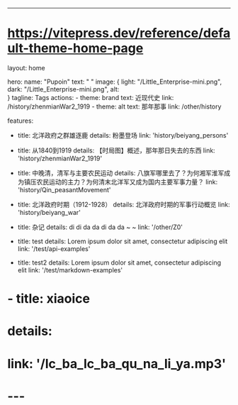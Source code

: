 ---
# https://vitepress.dev/reference/default-theme-home-page
layout: home

hero:
  name: "Pupoin"
  text: " "
  image: { 
      light: "/Little_Enterprise-mini.png",
      dark: "/Little_Enterprise-mini.png",
      alt:   
    }
  tagline: Tags
  actions:
    - theme: brand
      text: 近现代史
      link: /history/zhenmianWar2_1919
    - theme: alt
      text: 那年那事
      link: /other/history

features:

  - title: 北洋政府之群雄逐鹿
    details: 粉墨登场
    link: 'history/beiyang_persons'
    
  - title: 从1840到1919
    details: 【时局图】概述，那年那日失去的东西
    link: 'history/zhenmianWar2_1919'
  - title: 中晚清，清军与主要农民运动
    details: 八旗军哪里去了？为何湘军淮军成为镇压农民运动的主力？为何清末北洋军又成为国内主要军事力量？ 
    link: 'history/Qin_peasantMovement' 
  - title: 北洋政府时期（1912-1928）
    details: 北洋政府时期的军事行动概览
    link: 'history/beiyang_war'  

  - title: 杂记
    details: di di da da di da da ~ ~ 
    link: '/other/Z0'



  - title: test
    details: Lorem ipsum dolor sit amet, consectetur adipiscing elit
    link: '/test/api-examples'
  - title: test2
    details: Lorem ipsum dolor sit amet, consectetur adipiscing elit
    link: '/test/markdown-examples'
#   - title: xiaoice
#     details: 
#     link: '/lc_ba_lc_ba_qu_na_li_ya.mp3'
# ---

